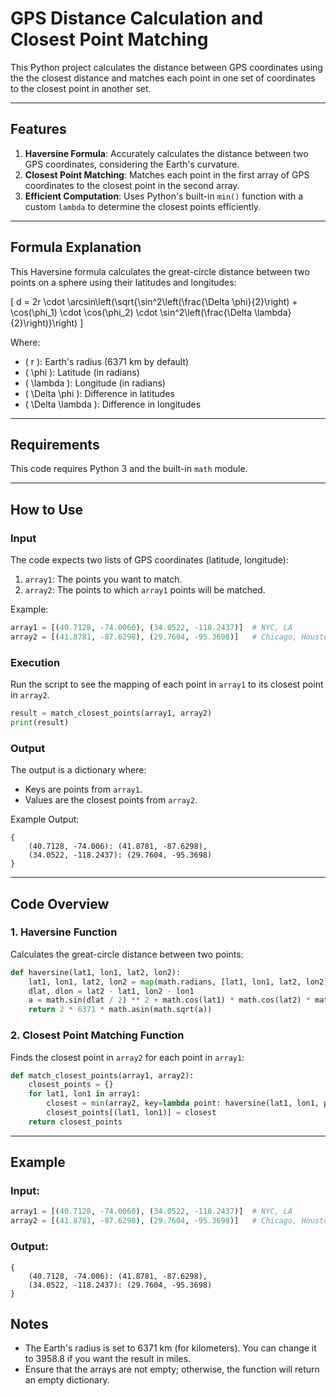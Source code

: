 # GPS Distance Calculation and Closest Point Matching

This Python project calculates the distance between GPS coordinates using the the closest distance and matches each point in one set of coordinates to the closest point in another set.

---

## Features
1. **Haversine Formula**: Accurately calculates the distance between two GPS coordinates, considering the Earth's curvature.
2. **Closest Point Matching**: Matches each point in the first array of GPS coordinates to the closest point in the second array.
3. **Efficient Computation**: Uses Python's built-in `min()` function with a custom `lambda` to determine the closest points efficiently.

---

## Formula Explanation
This Haversine formula calculates the great-circle distance between two points on a sphere using their latitudes and longitudes:

\[
d = 2r \cdot \arcsin\left(\sqrt{\sin^2\left(\frac{\Delta \phi}{2}\right) + \cos(\phi_1) \cdot \cos(\phi_2) \cdot \sin^2\left(\frac{\Delta \lambda}{2}\right)}\right)
\]

Where:
- \( r \): Earth's radius (6371 km by default)
- \( \phi \): Latitude (in radians)
- \( \lambda \): Longitude (in radians)
- \( \Delta \phi \): Difference in latitudes
- \( \Delta \lambda \): Difference in longitudes

---

## Requirements
This code requires Python 3 and the built-in `math` module.

---

## How to Use

### Input
The code expects two lists of GPS coordinates (latitude, longitude):
1. `array1`: The points you want to match.
2. `array2`: The points to which `array1` points will be matched.

Example:
```python
array1 = [(40.7128, -74.0060), (34.0522, -118.2437)]  # NYC, LA
array2 = [(41.8781, -87.6298), (29.7604, -95.3698)]   # Chicago, Houston
```

### Execution
Run the script to see the mapping of each point in `array1` to its closest point in `array2`.

```python
result = match_closest_points(array1, array2)
print(result)
```

### Output
The output is a dictionary where:
- Keys are points from `array1`.
- Values are the closest points from `array2`.

Example Output:
```
{
    (40.7128, -74.006): (41.8781, -87.6298),
    (34.0522, -118.2437): (29.7604, -95.3698)
}
```

---

## Code Overview
### 1. **Haversine Function**
Calculates the great-circle distance between two points:
```python
def haversine(lat1, lon1, lat2, lon2):
    lat1, lon1, lat2, lon2 = map(math.radians, [lat1, lon1, lat2, lon2])
    dlat, dlon = lat2 - lat1, lon2 - lon1
    a = math.sin(dlat / 2) ** 2 + math.cos(lat1) * math.cos(lat2) * math.sin(dlon / 2) ** 2
    return 2 * 6371 * math.asin(math.sqrt(a))
```

### 2. **Closest Point Matching Function**
Finds the closest point in `array2` for each point in `array1`:
```python
def match_closest_points(array1, array2):
    closest_points = {}
    for lat1, lon1 in array1:
        closest = min(array2, key=lambda point: haversine(lat1, lon1, point[0], point[1]))
        closest_points[(lat1, lon1)] = closest
    return closest_points
```

---

## Example

### Input:
```python
array1 = [(40.7128, -74.0060), (34.0522, -118.2437)]  # NYC, LA
array2 = [(41.8781, -87.6298), (29.7604, -95.3698)]   # Chicago, Houston
```

### Output:
```
{
    (40.7128, -74.006): (41.8781, -87.6298),
    (34.0522, -118.2437): (29.7604, -95.3698)
}
```



## Notes
- The Earth's radius is set to 6371 km (for kilometers). You can change it to 3958.8 if you want the result in miles.
- Ensure that the arrays are not empty; otherwise, the function will return an empty dictionary.



